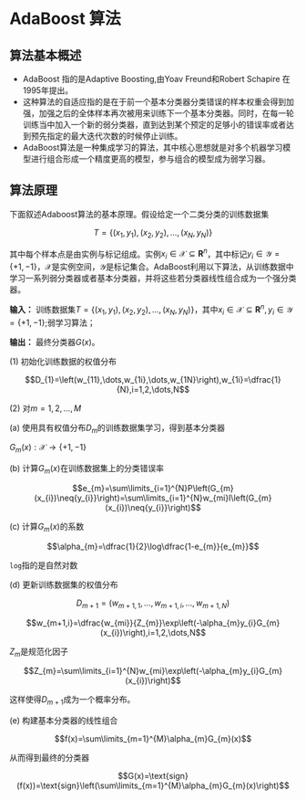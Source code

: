 # AdaBoost 算法
## 算法基本概述
+ AdaBoost 指的是Adaptive Boosting,由Yoav Freund和Robert Schapire 在1995年提出。
+ 这种算法的自适应指的是在于前一个基本分类器分类错误的样本权重会得到加强，加强之后的全体样本再次被用来训练下一个基本分类器。同时，在每一轮训练当中加入一个新的弱分类器，直到达到某个预定的足够小的错误率或者达到预先指定的最大迭代次数的时候停止训练。
+ AdaBoost算法是一种集成学习的算法，其中核心思想就是对多个机器学习模型进行组合形成一个精度更高的模型，参与组合的模型成为弱学习器。
## 算法原理
下面叙述Adaboost算法的基本原理。假设给定一个二类分类的训练数据集

$$T=\left\{(x_{1},y_{1}),(x_{2},y_{2}),\dots,(x_{N},y_{N})\right\}$$


其中每个样本点是由实例与标记组成。实例$x_{i}\in\mathcal{X}\subseteq{\bm{R}^{n}}$，其中标记$y_{i}\in\mathcal{Y}=\left\{+1,-1\right\}$，$\mathcal{X}$是实例空间，$\mathcal{Y}$是标记集合。AdaBoost利用以下算法，从训练数据中学习一系列弱分类器或者基本分类器，并将这些若分类器线性组合成为一个强分类器。

**输入：** 训练数据集$T=\left\{(x_{1},y_{1}),(x_{2},y_{2}),\dots,(x_{N},y_{N})\right\}$，其中$x_{i}\in\mathcal{X}\subseteq{\bm{R}^{n}},y_{i}\in\mathcal{Y}=\left\{+1,-1\right\}$;弱学习算法；

**输出：** 最终分类器$G(x)$。

(1) 初始化训练数据的权值分布

$$D_{1}=\left(w_{11},\dots,w_{1i},\dots,w_{1N}\right),w_{1i}=\dfrac{1}{N},i=1,2,\dots,N$$

(2) 对$m=1,2,\dots,M$

(a) 使用具有权值分布$D_{m}$的训练数据集学习，得到基本分类器

$G_{m}(x):\mathcal{X}\rightarrow\left\{+1,-1\right\}$

(b) 计算$G_{m}(x)$在训练数据集上的分类错误率

$$e_{m}=\sum\limits_{i=1}^{N}P\left(G_{m}(x_{i})\neq{y_{i}}\right)=\sum\limits_{i=1}^{N}w_{mi}I\left(G_{m}(x_{i})\neq{y_{i}}\right)$$

(c) 计算$G_{m}(x)$的系数

$$\alpha_{m}=\dfrac{1}{2}\log\dfrac{1-e_{m}}{e_{m}}$$

`log`指的是自然对数

(d) 更新训练数据集的权值分布

$$D_{m+1}=\left(w_{m+1,1},\dots,w_{m+1,i},\dots,w_{m+1,N}\right)$$

$$w_{m+1,i}=\dfrac{w_{mi}}{Z_{m}}\exp\left(-\alpha_{m}y_{i}G_{m}(x_{i})\right),i=1,2,\dots,N$$

$Z_{m}$是规范化因子

$$Z_{m}=\sum\limits_{i=1}^{N}w_{mi}\exp\left(-\alpha_{m}y_{i}G_{m}(x_{i})\right)$$

这样使得$D_{m+1}$成为一个概率分布。

(e) 构建基本分类器的线性组合

$$f(x)=\sum\limits_{m=1}^{M}\alpha_{m}G_{m}(x)$$

从而得到最终的分类器

$$G(x)=\text{sign}(f(x))=\text{sign}\left(\sum\limits_{m=1}^{M}\alpha_{m}G_{m}(x)\right)$$

